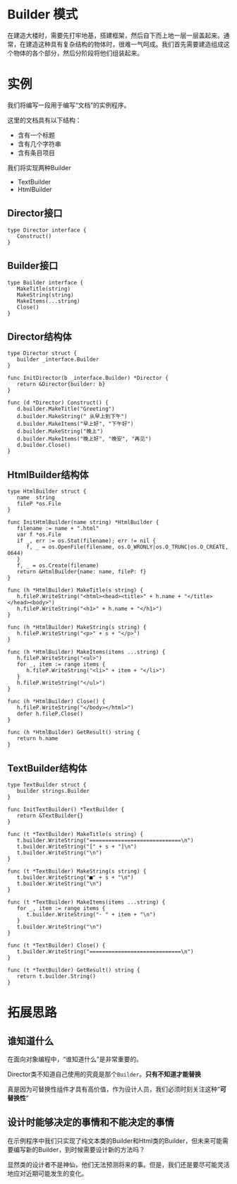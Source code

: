 # Builder 模式

在建造大楼时，需要先打牢地基，搭建框架，然后自下而上地一层一层盖起来。通常，在建造这种具有复杂结构的物体时，很难一气呵成。我们首先需要建造组成这个物体的各个部分，然后分阶段将他们组装起来。

# 实例

我们将编写一段用于编写“文档”的实例程序。

这里的文档具有以下结构：

* 含有一个标题
* 含有几个字符串
* 含有条目项目

我们将实现两种Builder

*  TextBuilder
*  HtmlBuilder

## Director接口

```golang
type Director interface {
   Construct()
}
```

## Builder接口

```golang
type Builder interface {
   MakeTitle(string)
   MakeString(string)
   MakeItems(...string)
   Close()
}
```

## Director结构体

```golang
type Director struct {
   builder _interface.Builder
}

func InitDirector(b _interface.Builder) *Director {
   return &Director{builder: b}
}

func (d *Director) Construct() {
   d.builder.MakeTitle("Greeting")
   d.builder.MakeString(" 从早上到下午")
   d.builder.MakeItems("早上好", "下午好")
   d.builder.MakeString("晚上")
   d.builder.MakeItems("晚上好", "晚安", "再见")
   d.builder.Close()
}
```

## HtmlBuilder结构体

```golang
type HtmlBuilder struct {
   name  string
   fileP *os.File
}

func InitHtmlBuilder(name string) *HtmlBuilder {
   filename := name + ".html"
   var f *os.File
   if _, err := os.Stat(filename); err != nil {
      f, _ = os.OpenFile(filename, os.O_WRONLY|os.O_TRUNC|os.O_CREATE, 0644)
   }
   f, _ = os.Create(filename)
   return &HtmlBuilder{name: name, fileP: f}
}

func (h *HtmlBuilder) MakeTitle(s string) {
   h.fileP.WriteString("<html><head><title>" + h.name + "</title></head><body>")
   h.fileP.WriteString("<h1>" + h.name + "</h1>")
}

func (h *HtmlBuilder) MakeString(s string) {
   h.fileP.WriteString("<p>" + s + "</p>")
}

func (h *HtmlBuilder) MakeItems(items ...string) {
   h.fileP.WriteString("<ul>")
   for _, item := range items {
      h.fileP.WriteString("<li>" + item + "</li>")
   }
   h.fileP.WriteString("</ul>")
}

func (h *HtmlBuilder) Close() {
   h.fileP.WriteString("</body></html>")
   defer h.fileP.Close()
}

func (h *HtmlBuilder) GetResult() string {
   return h.name
}
```

## TextBuilder结构体

```golang
type TextBuilder struct {
   builder strings.Builder
}

func InitTextBuilder() *TextBuilder {
   return &TextBuilder{}
}

func (t *TextBuilder) MakeTitle(s string) {
   t.builder.WriteString("=============================\n")
   t.builder.WriteString("[" + s + "]\n")
   t.builder.WriteString("\n")
}

func (t *TextBuilder) MakeString(s string) {
   t.builder.WriteString("■" + s + "\n")
   t.builder.WriteString("\n")
}

func (t *TextBuilder) MakeItems(items ...string) {
   for _, item := range items {
      t.builder.WriteString("· " + item + "\n")
   }
   t.builder.WriteString("\n")
}

func (t *TextBuilder) Close() {
   t.builder.WriteString("=============================\n")
}

func (t *TextBuilder) GetResult() string {
   return t.builder.String()
}
```

# 拓展思路

## 谁知道什么

在面向对象编程中，“谁知道什么”是非常重要的。

Director类不知道自己使用的究竟是那个`Builder`。**只有不知道才能替换**

真是因为可替换性组件才具有高价值，作为设计人员，我们必须时刻关注这种“**可替换性**”

## 设计时能够决定的事情和不能决定的事情

在示例程序中我们只实现了纯文本类的Builder和Html类的Builder，但未来可能需要编写新的Builder，到时候需要设计新的方法吗？

显然类的设计者不是神仙，他们无法预测将来的事。但是，我们还是要尽可能灵活地应对近期可能发生的变化。

